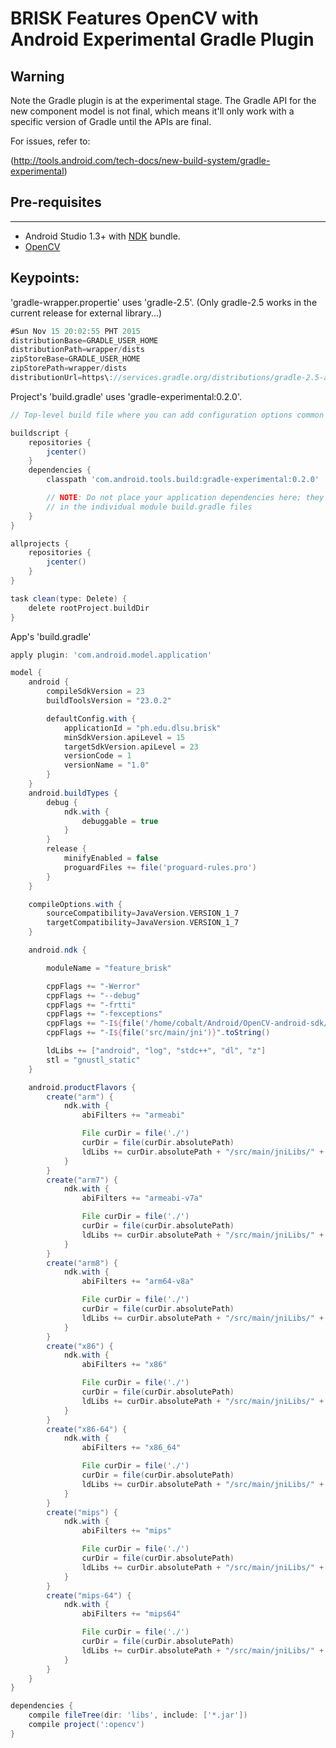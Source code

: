 # BRISK Features OpenCV with Android Experimental Gradle Plugin

## Warning

 Note the Gradle plugin is at the experimental stage. The Gradle API for the new component model is not final, which means it'll only work with a specific version of Gradle until the APIs are final.

For issues, refer to:

(http://tools.android.com/tech-docs/new-build-system/gradle-experimental)

## Pre-requisites
--------------
- Android Studio 1.3+ with [NDK](https://developer.android.com/ndk/) bundle.
- [OpenCV](http://opencv.org)

## Keypoints:

'gradle-wrapper.propertie' uses 'gradle-2.5'. (Only gradle-2.5 works in the current release for external library...)
```gradle
#Sun Nov 15 20:02:55 PHT 2015
distributionBase=GRADLE_USER_HOME
distributionPath=wrapper/dists
zipStoreBase=GRADLE_USER_HOME
zipStorePath=wrapper/dists
distributionUrl=https\://services.gradle.org/distributions/gradle-2.5-all.zip
```

Project's 'build.gradle' uses 'gradle-experimental:0.2.0'. 
```gradle
// Top-level build file where you can add configuration options common to all sub-projects/modules.

buildscript {
    repositories {
        jcenter()
    }
    dependencies {
        classpath 'com.android.tools.build:gradle-experimental:0.2.0'

        // NOTE: Do not place your application dependencies here; they belong
        // in the individual module build.gradle files
    }
}

allprojects {
    repositories {
        jcenter()
    }
}

task clean(type: Delete) {
    delete rootProject.buildDir
}
```

App's 'build.gradle'
```gradle
apply plugin: 'com.android.model.application'

model {
    android {
        compileSdkVersion = 23
        buildToolsVersion = "23.0.2"

        defaultConfig.with {
            applicationId = "ph.edu.dlsu.brisk"
            minSdkVersion.apiLevel = 15
            targetSdkVersion.apiLevel = 23
            versionCode = 1
            versionName = "1.0"
        }
    }
    android.buildTypes {
        debug {
            ndk.with {
                debuggable = true
            }
        }
        release {
            minifyEnabled = false
            proguardFiles += file('proguard-rules.pro')
        }
    }

    compileOptions.with {
        sourceCompatibility=JavaVersion.VERSION_1_7
        targetCompatibility=JavaVersion.VERSION_1_7
    }

    android.ndk {

        moduleName = "feature_brisk"

        cppFlags += "-Werror"
        cppFlags += "--debug"
        cppFlags += "-frtti"
        cppFlags += "-fexceptions"
        cppFlags += "-I${file('/home/cobalt/Android/OpenCV-android-sdk/sdk/native/jni/include')}".toString()
        cppFlags += "-I${file('src/main/jni')}".toString()

        ldLibs += ["android", "log", "stdc++", "dl", "z"]
        stl = "gnustl_static"
    }

    android.productFlavors {
        create("arm") {
            ndk.with {
                abiFilters += "armeabi"

                File curDir = file('./')
                curDir = file(curDir.absolutePath)
                ldLibs += curDir.absolutePath + "/src/main/jniLibs/" + "armeabi" + "/libopencv_java3.so"
            }
        }
        create("arm7") {
            ndk.with {
                abiFilters += "armeabi-v7a"

                File curDir = file('./')
                curDir = file(curDir.absolutePath)
                ldLibs += curDir.absolutePath + "/src/main/jniLibs/" + "armeabi-v7a" + "/libopencv_java3.so"
            }
        }
        create("arm8") {
            ndk.with {
                abiFilters += "arm64-v8a"

                File curDir = file('./')
                curDir = file(curDir.absolutePath)
                ldLibs += curDir.absolutePath + "/src/main/jniLibs/" + "arm64-v8a" + "/libopencv_java3.so"
            }
        }
        create("x86") {
            ndk.with {
                abiFilters += "x86"

                File curDir = file('./')
                curDir = file(curDir.absolutePath)
                ldLibs += curDir.absolutePath + "/src/main/jniLibs/" + "x86" + "/libopencv_java3.so"
            }
        }
        create("x86-64") {
            ndk.with {
                abiFilters += "x86_64"

                File curDir = file('./')
                curDir = file(curDir.absolutePath)
                ldLibs += curDir.absolutePath + "/src/main/jniLibs/" + "x86-64" + "/libopencv_java3.so"
            }
        }
        create("mips") {
            ndk.with {
                abiFilters += "mips"

                File curDir = file('./')
                curDir = file(curDir.absolutePath)
                ldLibs += curDir.absolutePath + "/src/main/jniLibs/" + "mips" + "/libopencv_java3.so"
            }
        }
        create("mips-64") {
            ndk.with {
                abiFilters += "mips64"

                File curDir = file('./')
                curDir = file(curDir.absolutePath)
                ldLibs += curDir.absolutePath + "/src/main/jniLibs/" + "mips64" + "/libopencv_java3.so"
            }
        }
    }
}

dependencies {
    compile fileTree(dir: 'libs', include: ['*.jar'])
    compile project(':opencv')
}
```
